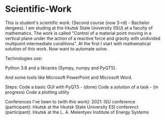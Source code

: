 # Scientific-Work
  This is student's scientific work. (Second course (now 3-rd) - Bachelor dergees). I am studing at the Irkutsk State University (ISU) at a faculty of mathematics.
The work is called "Control of a material point moving in a vertical plane under the action of a reactive force and gravity with undivided multipoint intermediate conditions". At the first I start with mathematical solution of this work. Now want to automate solve. 

Technologies use:

  Python 3.8 and a libraries (Sympy, numpy and PyQT5).
  
  And some tools like Microsoft PowerPoint and Microsoft Word.
  
Steps:
  Code a basic GUI with PyQT5 - (done)
  Code a solution of a task - (in progress)
  Code a plotting utility
   
Conferences I've been to (with this work):
  2021:
    ISU conference (participant): Irkutsk at the Irkutsk State University
    ESI conferenct (participant): Irkutsk at the L. A. Melentyev Institute of Energy Systems 
  

  
